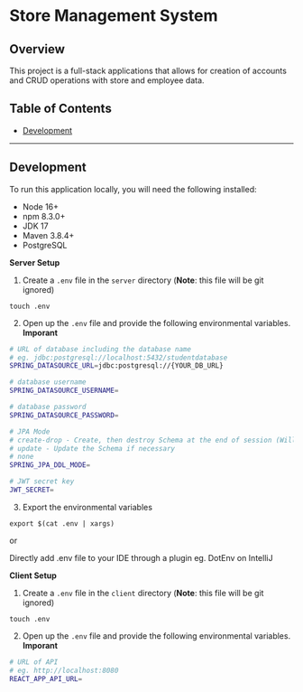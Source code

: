 # Store Management System

## Overview

This project is a full-stack applications that allows for creation of accounts and CRUD operations with store and employee data.

## Table of Contents

-   [Development](#development)<br/>

---

## Development

To run this application locally, you will need the following installed:

-   Node 16+
-   npm 8.3.0+
-   JDK 17
-   Maven 3.8.4+
-   PostgreSQL

**Server Setup**

1. Create a `.env` file in the `server` directory (**Note**: this file will be git ignored)

```
touch .env
```

2. Open up the `.env` file and provide the following environmental variables. **Imporant**

```bash
# URL of database including the database name
# eg. jdbc:postgresql://localhost:5432/studentdatabase
SPRING_DATASOURCE_URL=jdbc:postgresql://{YOUR_DB_URL}

# database username
SPRING_DATASOURCE_USERNAME=

# database password
SPRING_DATASOURCE_PASSWORD=

# JPA Mode
# create-drop - Create, then destroy Schema at the end of session (Will erase everything)
# update - Update the Schema if necessary
# none
SPRING_JPA_DDL_MODE=

# JWT secret key
JWT_SECRET=
```

3. Export the environmental variables

```
export $(cat .env | xargs)
```

or

Directly add .env file to your IDE through a plugin eg. DotEnv on IntelliJ

**Client Setup**

1. Create a `.env` file in the `client` directory (**Note**: this file will be git ignored)

```
touch .env
```

2. Open up the `.env` file and provide the following environmental variables. **Imporant**

```bash
# URL of API
# eg. http://localhost:8080
REACT_APP_API_URL=
```
